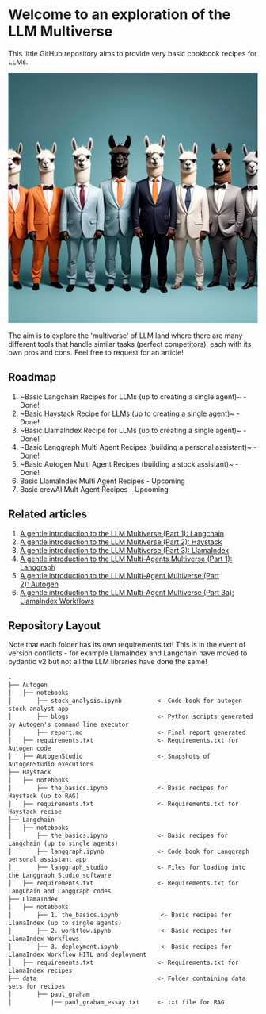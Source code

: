 # Welcome to an exploration of the LLM Multiverse
This little GitHub repository aims to provide very basic cookbook recipes for LLMs. 

<p align="center">
    <img src="./images/llama_crew.jpg">
</p>

The aim is to explore the 'multiverse' of LLM land where there are many different tools that handle similar tasks (perfect competitors), each with its own pros and cons. Feel free to request for an article!

## Roadmap
1. ~Basic Langchain Recipes for LLMs (up to creating a single agent)~ - Done!
2. ~Basic Haystack Recipe for LLMs (up to creating a single agent)~ - Done!
3. ~Basic LlamaIndex Recipe for LLMs (up to creating a single agent)~ - Done!
4. ~Basic Langgraph Multi Agent Recipes (building a personal assistant)~ - Done!
5. ~Basic Autogen Multi Agent Recipes (building a stock assistant)~ - Done!
6. Basic LlamaIndex Multi Agent Recipes - Upcoming
7. Basic crewAI Mult Agent Recipes - Upcoming

## Related articles
1. [A gentle introduction to the LLM Multiverse (Part 1): Langchain](https://medium.com/@tituslhy/a-gentle-introduction-to-the-llm-multiverse-part-1-langchain-023a899d294e)
2. [A gentle introduction to the LLM Multiverse (Part 2): Haystack](https://medium.com/mitb-for-all/a-gentle-introduction-to-the-llm-multiverse-part-2-haystack-c6af2548df04)
3. [A gentle introduction to the LLM Multiverse (Part 3): LlamaIndex](https://medium.com/mitb-for-all/a-gentle-introduction-to-the-llm-multiverse-part-3-llamaindex-798344050c49)
4. [A gentle introduction to the LLM Multi-Agents Multiverse (Part 1): Langgraph](https://medium.com/@tituslhy/a-gentle-introduction-to-the-llm-multi-agents-multiverse-part-1-langgraph-2ac56f1b5b3c)
5. [A gentle introduction to the LLM Multi-Agent Multiverse (Part 2): Autogen](https://medium.com/mitb-for-all/a-gentle-introduction-to-the-llm-multi-agent-multiverse-part-2-autogen-5401a0075d75)
6. [A gentle introduction to the LLM Multi-Agent Multiverse (Part 3a): LlamaIndex Workflows](https://medium.com/mitb-for-all/a-gentle-introduction-to-the-llm-multi-agent-multiverse-part-3a-llamaindex-workflows-c0f614c15b88)

## Repository Layout
Note that each folder has its own requirements.txt! This is in the event of version conflicts - for example LlamaIndex and Langchain have moved to pydantic v2 but not all the LLM libraries have done the same!
```
.
├── Autogen
│   ├── notebooks
│       ├── stock_analysis.ipynb          <- Code book for autogen stock analyst app
│       ├── blogs                         <- Python scripts generated by Autogen's command line executor
│       ├── report.md                     <- Final report generated
│   ├── requirements.txt                  <- Requirements.txt for Autogen code
│   ├── AutogenStudio                     <- Snapshots of AutogenStudio executions
├── Haystack                                
│   ├── notebooks
│       ├── the_basics.ipynb              <- Basic recipes for Haystack (up to RAG)
│   ├── requirements.txt                  <- Requirements.txt for Haystack recipe
├── Langchain
│   ├── notebooks
│       ├── the_basics.ipynb              <- Basic recipes for Langchain (up to single agents)
│       ├── langgraph.ipynb               <- Code book for Langgraph personal assistant app
│       ├── langgraph_studio              <- Files for loading into the Langgraph Studio software
│   ├── requirements.txt                  <- Requirements.txt for LangChain and Langgraph codes
├── LlamaIndex                                  
│   ├── notebooks
│       ├── 1. the_basics.ipynb            <- Basic recipes for LlamaIndex (up to single agents)
│       ├── 2. workflow.ipynb              <- Basic recipes for LlamaIndex Workflows
│       ├── 3. deployment.ipynb            <- Basic recipes for LlamaIndex Workflow HITL and deployment
│   ├── requirements.txt                  <- Requirements.txt for LlamaIndex recipes
├── data                                  <- Folder containing data sets for recipes
│       ├── paul_graham                   
│           |── paul_graham_essay.txt     <- txt file for RAG
```